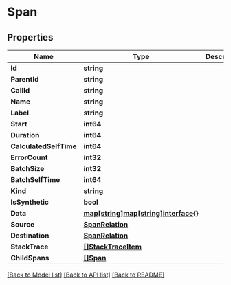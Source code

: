 # Span

## Properties

Name | Type | Description | Notes
------------ | ------------- | ------------- | -------------
**Id** | **string** |  | 
**ParentId** | **string** |  | [optional] 
**CallId** | **string** |  | 
**Name** | **string** |  | 
**Label** | **string** |  | 
**Start** | **int64** |  | [optional] 
**Duration** | **int64** |  | [optional] 
**CalculatedSelfTime** | **int64** |  | [optional] 
**ErrorCount** | **int32** |  | [optional] 
**BatchSize** | **int32** |  | [optional] 
**BatchSelfTime** | **int64** |  | [optional] 
**Kind** | **string** |  | 
**IsSynthetic** | **bool** |  | [optional] 
**Data** | [**map[string]map[string]interface{}**](map[string]interface{}.md) |  | 
**Source** | [**SpanRelation**](SpanRelation.md) |  | [optional] 
**Destination** | [**SpanRelation**](SpanRelation.md) |  | [optional] 
**StackTrace** | [**[]StackTraceItem**](StackTraceItem.md) |  | 
**ChildSpans** | [**[]Span**](Span.md) |  | 

[[Back to Model list]](../README.md#documentation-for-models) [[Back to API list]](../README.md#documentation-for-api-endpoints) [[Back to README]](../README.md)


